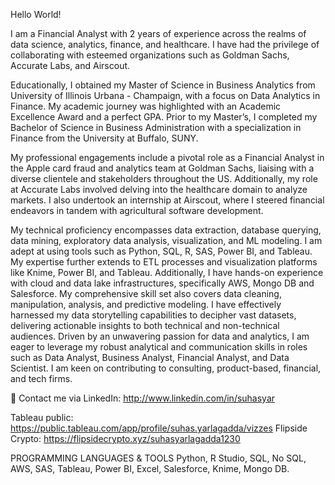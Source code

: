 Hello World! 

I am a Financial Analyst with 2 years of experience across the realms of data science, analytics, finance, and healthcare. I have had the privilege of collaborating with esteemed organizations such as Goldman Sachs, Accurate Labs, and Airscout. 

Educationally, I obtained my Master of Science in Business Analytics from University of Illinois Urbana - Champaign, with a focus on Data Analytics in Finance. My academic journey was highlighted with an Academic Excellence Award and a perfect GPA. Prior to my Master’s, I completed my Bachelor of Science in Business Administration with a specialization in Finance from the University at Buffalo, SUNY. 

My professional engagements include a pivotal role as a Financial Analyst in the Apple card fraud and analytics team at Goldman Sachs, liaising with a diverse clientele and stakeholders throughout the US. Additionally, my role at Accurate Labs involved delving into the healthcare domain to analyze markets. I also undertook an internship at Airscout, where I steered financial endeavors in tandem with agricultural software development. 

My technical proficiency encompasses data extraction, database querying, data mining, exploratory data analysis, visualization, and ML modeling. I am adept at using tools such as Python, SQL, R, SAS, Power BI, and Tableau. My expertise further extends to ETL processes and visualization platforms like Knime, Power BI, and Tableau. Additionally, I have hands-on experience with cloud and data lake infrastructures, specifically AWS, Mongo DB and Salesforce. My comprehensive skill set also covers data cleaning, manipulation, analysis, and predictive modeling. I have effectively harnessed my data storytelling capabilities to decipher vast datasets, delivering actionable insights to both technical and non-technical audiences. Driven by an unwavering passion for data and analytics, I am eager to leverage my robust analytical and communication skills in roles such as Data Analyst, Business Analyst, Financial Analyst, and Data Scientist. I am keen on contributing to consulting, product-based, financial, and tech firms.

📩 Contact me via LinkedIn: http://www.linkedin.com/in/suhasyar

Tableau public: https://public.tableau.com/app/profile/suhas.yarlagadda/vizzes
Flipside Crypto: https://flipsidecrypto.xyz/suhasyarlagadda1230


PROGRAMMING LANGUAGES & TOOLS
Python, R Studio, SQL, No SQL, AWS, SAS, Tableau, Power BI, Excel, Salesforce, Knime, Mongo DB.
